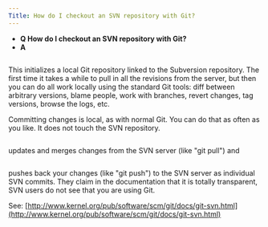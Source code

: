 ```yaml
---
Title: How do I checkout an SVN repository with Git?
---
```


- **Q How do I checkout an SVN repository with Git?**
- **A**
```git svn clone https://www.iam.unibe.ch/scg/svn_repos/Papers/DSL
```
This initializes a local Git repository linked to the Subversion repository. The first time it takes a while to pull in all the revisions from the server, but then you can do all work locally using the standard Git tools: diff between arbitrary versions, blame people, work with branches, revert changes, tag versions, browse the logs, etc.

Committing changes is local, as with normal Git. You can do that as often as you like. It does not touch the SVN repository.

```git svn rebase
```

updates and merges changes from the SVN server (like "git pull") and

```git svn dcommit
```

pushes back your changes (like "git push") to the SVN server as individual SVN commits. They claim in the documentation that it is totally transparent, SVN users do not see that you are using Git.

See: [http://www.kernel.org/pub/software/scm/git/docs/git-svn.html](http://www.kernel.org/pub/software/scm/git/docs/git-svn.html)
